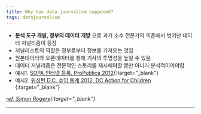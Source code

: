 ```yaml
---
title: Why has data journalism happened?
tags: datajournalism
---
```


- **분석 도구 개발, 정부의 데이터 개방** 으로 과거 소수 전문가의 의존에서 벗어난 데이터 저널리즘이 등장  
- 저널리스트의 역할은 정부로부터 정보를 가져오는 것임
- 원본데이터와 오픈데이터를 통해 기사의 투명성을 높일 수 있음
- 데이터 저널리즘은 전문적인 스토리를 제시해야할 뿐만 아니라 분석적이어야함
- 예시1. [SOPA 인터넷 등록, ProPublica 2012](https://projects.propublica.org/sopa/){:target="_blank"}
- 예시2. [워싱턴 D.C. 수입 통계 2012, DC Action for Children ](http://datatools.dcactionforchildren.org/){:target="_blank"}

*[ref. Simon Rogers](https://datajournalism.com/watch/doing-journalism-with-data-first-steps-skills-and-tools/data-journalism-in-the-newsroom/what-is-data-journalism){:target="_blank"}*

---
